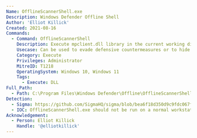 ```yaml
---
Name: OfflineScannerShell.exe
Description: Windows Defender Offline Shell
Author: 'Elliot Killick'
Created: 2021-08-16
Commands:
  - Command: OfflineScannerShell
    Description: Execute mpclient.dll library in the current working directory
    Usecase: Can be used to evade defensive countermeasures or to hide as a persistence mechanism
    Category: Execute
    Privileges: Administrator
    MitreID: T1218
    OperatingSystem: Windows 10, Windows 11
    Tags:
      - Execute: DLL
Full_Path:
  - Path: C:\Program Files\Windows Defender\Offline\OfflineScannerShell.exe
Detection:
  - Sigma: https://github.com/SigmaHQ/sigma/blob/bea6f18d350d9c9fdc067f93dde0e9b11cc22dc2/rules/windows/process_creation/proc_creation_win_lolbas_offlinescannershell.yml
  - IOC: OfflineScannerShell.exe should not be run on a normal workstation
Acknowledgement:
  - Person: Elliot Killick
    Handle: '@elliotkillick'
---
```

